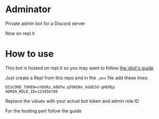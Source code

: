 # Adminator
Private admin bot for a Discord server

Now on repl.it

# How to use
This bot is hosted on repl.it so you may want to follow [the idiot's guide](https://anidiots.guide/hosting/repl)

Just create a Repl from this repo and in the `.env` file add these lines:

```
DISCORD_TOKEN=nYOURz.kBOTw.qTOKENx_kGOESd-gHEREp
ADMIN_ROLE_ID=123456789
```

Replace the values with your actual bot token and admin role ID

For the hosting part follow the guide
